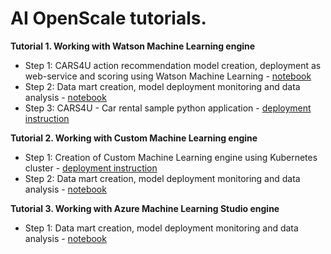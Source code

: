 # AI OpenScale tutorials.

**Tutorial 1. Working with Watson Machine Learning engine** 
- Step 1: CARS4U action recommendation model creation, deployment as web-service and scoring using Watson Machine Learning - [notebook](https://github.com/pmservice/ai-openscale-tutorials/blob/master/notebooks/CARS4U%20action%20recommendation%20-%20model.ipynb)
- Step 2: Data mart creation, model deployment monitoring and data analysis - [notebook](https://github.com/pmservice/ai-openscale-tutorials/blob/master/notebooks/AI%20OpenScale%20and%20Custom%20ML%20Engine.ipynb)
- Step 3: CARS4U - Car rental sample python application - [deployment instruction](https://github.com/pmservice/ai-openscale-tutorials/tree/master/applications/cars-4-you) 


**Tutorial 2. Working with Custom Machine Learning engine**
- Step 1: Creation of Custom Machine Learning engine using Kubernetes cluster - [deployment instruction](https://github.com/pmservice/ai-openscale-tutorials/tree/master/applications/custom-ml-engine)
- Step 2: Data mart creation, model deployment monitoring and data analysis - [notebook](https://github.com/pmservice/ai-openscale-tutorials/blob/master/notebooks/AI%20OpenScale%20and%20Custom%20ML%20Engine.ipynb)


**Tutorial 3. Working with Azure Machine Learning Studio engine**
- Step 1: Data mart creation, model deployment monitoring and data analysis - [notebook](https://github.com/pmservice/ai-openscale-tutorials/blob/master/notebooks/AI%20OpenScale%20and%20Azure%20ML%20Studio%20Engine.ipynb)
